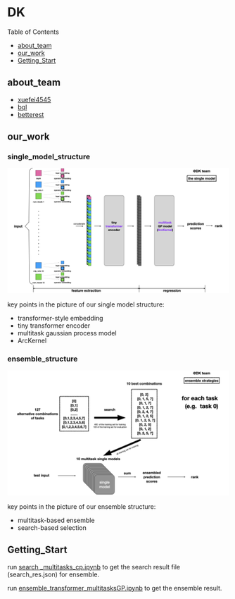 # DK

Table of Contents
- [about_team](#about_team)
- [our_work](#our_work)
- [Getting_Start](#Getting_Start)

## about_team
- [xuefei4545](https://github.com/xuefei4545)
- [bql](https://github.com/bql)
- [betterest](https://github.com/bebetterest)

## our_work

### single_model_structure

![alt single_model_structure](single_model_structure.jpeg)

key points in the picture of our single model structure:
- transformer-style embedding
- tiny transformer encoder
- multitask gaussian process model
- ArcKernel

### ensemble_structure

![alt ensemble_structure](ensemble_structure.jpeg)

key points in the picture of our ensemble structure:
- multitask-based ensemble
- search-based selection


## Getting_Start

run [search _multitasks_cp.ipynb](https://github.com/bebetterest/DK-Solution-of-2022-CVPR-track2-Performance-Estimation/blob/main/search%20_multitasks_cp.ipynb) to get the search result file (search_res.json) for ensemble.

run [ensemble_transformer_multitasksGP.ipynb](https://github.com/bebetterest/DK-Solution-of-2022-CVPR-track2-Performance-Estimation/blob/main/ensemble_transformer_multitasksGP.ipynb) to get the ensemble result.
